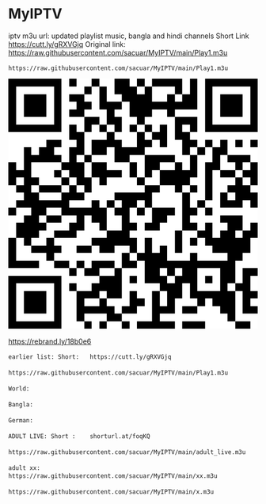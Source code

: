 # MyIPTV
 
iptv m3u url:
updated playlist music, bangla and hindi channels
Short Link
https://cutt.ly/gRXVGjq
Original link:
https://raw.githubusercontent.com/sacuar/MyIPTV/main/Play1.m3u

```
https://raw.githubusercontent.com/sacuar/MyIPTV/main/Play1.m3u
```

![QR Code](https://raw.githubusercontent.com/sacuar/MyIPTV/main/photo/rebrand.ly.18b0e6.png)

https://rebrand.ly/18b0e6
```
earlier list: Short:   https://cutt.ly/gRXVGjq

https://raw.githubusercontent.com/sacuar/MyIPTV/main/Play1.m3u

World:

Bangla:

German:

ADULT LIVE: Short :    shorturl.at/foqKQ

https://raw.githubusercontent.com/sacuar/MyIPTV/main/adult_live.m3u

adult xx:
https://raw.githubusercontent.com/sacuar/MyIPTV/main/xx.m3u

https://raw.githubusercontent.com/sacuar/MyIPTV/main/x.m3u
